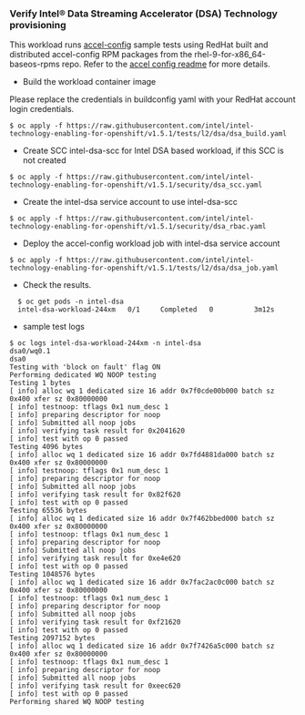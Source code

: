### Verify Intel® Data Streaming Accelerator (DSA) Technology provisioning
This workload runs [accel-config](https://github.com/intel/idxd-config) sample tests using RedHat built and distributed accel-config RPM packages from the rhel-9-for-x86_64-baseos-rpms repo. Refer to the [accel config readme](https://github.com/intel/idxd-config/blob/stable/README.md) for more details. 

*	Build the workload container image

Please replace the credentials in buildconfig yaml with your RedHat account login credentials. 

```
$ oc apply -f https://raw.githubusercontent.com/intel/intel-technology-enabling-for-openshift/v1.5.1/tests/l2/dsa/dsa_build.yaml 
```

* Create SCC intel-dsa-scc for Intel DSA based workload, if this SCC is not created   
  
```
$ oc apply -f https://raw.githubusercontent.com/intel/intel-technology-enabling-for-openshift/v1.5.1/security/dsa_scc.yaml
```
      
* Create the intel-dsa service account to use intel-dsa-scc
  
```
$ oc apply -f https://raw.githubusercontent.com/intel/intel-technology-enabling-for-openshift/v1.5.1/security/dsa_rbac.yaml
```

* Deploy the accel-config workload job with intel-dsa service account
  
```
$ oc apply -f https://raw.githubusercontent.com/intel/intel-technology-enabling-for-openshift/v1.5.1/tests/l2/dsa/dsa_job.yaml
```

* Check the results.
``` 
  $ oc get pods -n intel-dsa
  intel-dsa-workload-244xm   0/1     Completed   0          3m12s
```

* sample test logs
```
$ oc logs intel-dsa-workload-244xm -n intel-dsa
dsa0/wq0.1
dsa0
Testing with 'block on fault' flag ON
Performing dedicated WQ NOOP testing
Testing 1 bytes
[ info] alloc wq 1 dedicated size 16 addr 0x7f0cde00b000 batch sz 0x400 xfer sz 0x80000000
[ info] testnoop: tflags 0x1 num_desc 1
[ info] preparing descriptor for noop
[ info] Submitted all noop jobs
[ info] verifying task result for 0x2041620
[ info] test with op 0 passed
Testing 4096 bytes
[ info] alloc wq 1 dedicated size 16 addr 0x7fd4881da000 batch sz 0x400 xfer sz 0x80000000
[ info] testnoop: tflags 0x1 num_desc 1
[ info] preparing descriptor for noop
[ info] Submitted all noop jobs
[ info] verifying task result for 0x82f620
[ info] test with op 0 passed
Testing 65536 bytes
[ info] alloc wq 1 dedicated size 16 addr 0x7f462bbed000 batch sz 0x400 xfer sz 0x80000000
[ info] testnoop: tflags 0x1 num_desc 1
[ info] preparing descriptor for noop
[ info] Submitted all noop jobs
[ info] verifying task result for 0xe4e620
[ info] test with op 0 passed
Testing 1048576 bytes
[ info] alloc wq 1 dedicated size 16 addr 0x7fac2ac0c000 batch sz 0x400 xfer sz 0x80000000
[ info] testnoop: tflags 0x1 num_desc 1
[ info] preparing descriptor for noop
[ info] Submitted all noop jobs
[ info] verifying task result for 0xf21620
[ info] test with op 0 passed
Testing 2097152 bytes
[ info] alloc wq 1 dedicated size 16 addr 0x7f7426a5c000 batch sz 0x400 xfer sz 0x80000000
[ info] testnoop: tflags 0x1 num_desc 1
[ info] preparing descriptor for noop
[ info] Submitted all noop jobs
[ info] verifying task result for 0xeec620
[ info] test with op 0 passed
Performing shared WQ NOOP testing
```

